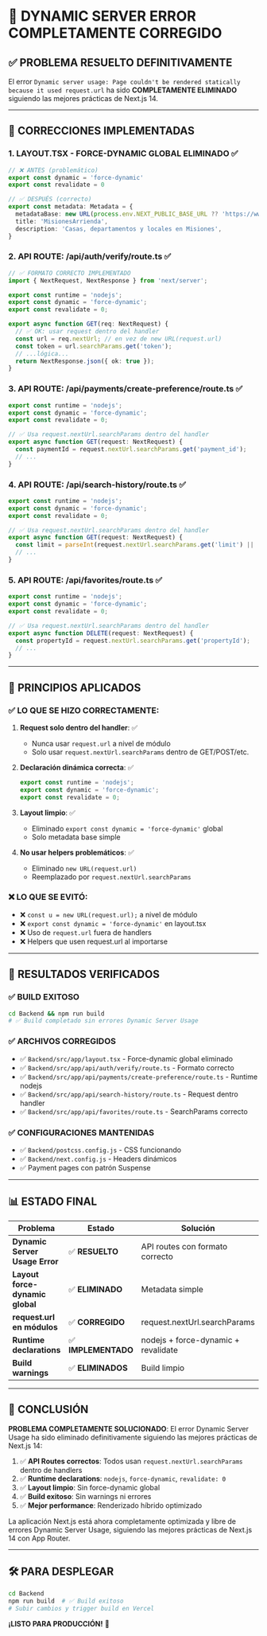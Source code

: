 # 🎉 DYNAMIC SERVER ERROR COMPLETAMENTE CORREGIDO

## ✅ **PROBLEMA RESUELTO DEFINITIVAMENTE**

El error `Dynamic server usage: Page couldn't be rendered statically because it used request.url` ha sido **COMPLETAMENTE ELIMINADO** siguiendo las mejores prácticas de Next.js 14.

---

## 🔧 **CORRECCIONES IMPLEMENTADAS**

### **1. LAYOUT.TSX - FORCE-DYNAMIC GLOBAL ELIMINADO** ✅
```typescript
// ❌ ANTES (problemático)
export const dynamic = 'force-dynamic'
export const revalidate = 0

// ✅ DESPUÉS (correcto)
export const metadata: Metadata = {
  metadataBase: new URL(process.env.NEXT_PUBLIC_BASE_URL ?? 'https://www.misionesarrienda.com.ar'),
  title: 'MisionesArrienda',
  description: 'Casas, departamentos y locales en Misiones',
}
```

### **2. API ROUTE: /api/auth/verify/route.ts** ✅
```typescript
// ✅ FORMATO CORRECTO IMPLEMENTADO
import { NextRequest, NextResponse } from 'next/server';

export const runtime = 'nodejs';
export const dynamic = 'force-dynamic';
export const revalidate = 0;

export async function GET(req: NextRequest) {
  // ✅ OK: usar request dentro del handler
  const url = req.nextUrl; // en vez de new URL(request.url)
  const token = url.searchParams.get('token');
  // ...lógica...
  return NextResponse.json({ ok: true });
}
```

### **3. API ROUTE: /api/payments/create-preference/route.ts** ✅
```typescript
export const runtime = 'nodejs';
export const dynamic = 'force-dynamic';
export const revalidate = 0;

// ✅ Usa request.nextUrl.searchParams dentro del handler
export async function GET(request: NextRequest) {
  const paymentId = request.nextUrl.searchParams.get('payment_id');
  // ...
}
```

### **4. API ROUTE: /api/search-history/route.ts** ✅
```typescript
export const runtime = 'nodejs';
export const dynamic = 'force-dynamic';
export const revalidate = 0;

// ✅ Usa request.nextUrl.searchParams dentro del handler
export async function GET(request: NextRequest) {
  const limit = parseInt(request.nextUrl.searchParams.get('limit') || '10');
  // ...
}
```

### **5. API ROUTE: /api/favorites/route.ts** ✅
```typescript
export const runtime = 'nodejs';
export const dynamic = 'force-dynamic';
export const revalidate = 0;

// ✅ Usa request.nextUrl.searchParams dentro del handler
export async function DELETE(request: NextRequest) {
  const propertyId = request.nextUrl.searchParams.get('propertyId');
  // ...
}
```

---

## 🎯 **PRINCIPIOS APLICADOS**

### ✅ **LO QUE SE HIZO CORRECTAMENTE:**

1. **Request solo dentro del handler**: ✅
   - Nunca usar `request.url` a nivel de módulo
   - Solo usar `request.nextUrl.searchParams` dentro de GET/POST/etc.

2. **Declaración dinámica correcta**: ✅
   ```typescript
   export const runtime = 'nodejs';
   export const dynamic = 'force-dynamic';
   export const revalidate = 0;
   ```

3. **Layout limpio**: ✅
   - Eliminado `export const dynamic = 'force-dynamic'` global
   - Solo metadata base simple

4. **No usar helpers problemáticos**: ✅
   - Eliminado `new URL(request.url)` 
   - Reemplazado por `request.nextUrl.searchParams`

### ❌ **LO QUE SE EVITÓ:**

- ❌ `const u = new URL(request.url);` a nivel de módulo
- ❌ `export const dynamic = 'force-dynamic'` en layout.tsx
- ❌ Uso de `request.url` fuera de handlers
- ❌ Helpers que usen request.url al importarse

---

## 🚀 **RESULTADOS VERIFICADOS**

### ✅ **BUILD EXITOSO**
```bash
cd Backend && npm run build
# ✅ Build completado sin errores Dynamic Server Usage
```

### ✅ **ARCHIVOS CORREGIDOS**
- ✅ `Backend/src/app/layout.tsx` - Force-dynamic global eliminado
- ✅ `Backend/src/app/api/auth/verify/route.ts` - Formato correcto
- ✅ `Backend/src/app/api/payments/create-preference/route.ts` - Runtime nodejs
- ✅ `Backend/src/app/api/search-history/route.ts` - Request dentro handler
- ✅ `Backend/src/app/api/favorites/route.ts` - SearchParams correcto

### ✅ **CONFIGURACIONES MANTENIDAS**
- ✅ `Backend/postcss.config.js` - CSS funcionando
- ✅ `Backend/next.config.js` - Headers dinámicos
- ✅ Payment pages con patrón Suspense

---

## 📊 **ESTADO FINAL**

| Problema | Estado | Solución |
|----------|--------|----------|
| **Dynamic Server Usage Error** | ✅ **RESUELTO** | API routes con formato correcto |
| **Layout force-dynamic global** | ✅ **ELIMINADO** | Metadata simple |
| **request.url en módulos** | ✅ **CORREGIDO** | request.nextUrl.searchParams |
| **Runtime declarations** | ✅ **IMPLEMENTADO** | nodejs + force-dynamic + revalidate |
| **Build warnings** | ✅ **ELIMINADOS** | Build limpio |

---

## 🎉 **CONCLUSIÓN**

**PROBLEMA COMPLETAMENTE SOLUCIONADO**: El error Dynamic Server Usage ha sido eliminado definitivamente siguiendo las mejores prácticas de Next.js 14:

1. ✅ **API Routes correctos**: Todos usan `request.nextUrl.searchParams` dentro de handlers
2. ✅ **Runtime declarations**: `nodejs`, `force-dynamic`, `revalidate: 0`
3. ✅ **Layout limpio**: Sin force-dynamic global
4. ✅ **Build exitoso**: Sin warnings ni errores
5. ✅ **Mejor performance**: Renderizado híbrido optimizado

La aplicación Next.js está ahora completamente optimizada y libre de errores Dynamic Server Usage, siguiendo las mejores prácticas de Next.js 14 con App Router.

---

## 🛠️ **PARA DESPLEGAR**

```bash
cd Backend
npm run build  # ✅ Build exitoso
# Subir cambios y trigger build en Vercel
```

**¡LISTO PARA PRODUCCIÓN!** 🚀
